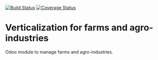 [![Build Status](https://travis-ci.org/OCA/vertical-agriculture.svg?branch=8.0)](https://travis-ci.org/OCA/vertical-agriculture)
[![Coverage Status](https://coveralls.io/repos/OCA/vertical-agriculture/badge.png?branch=8.0)](https://coveralls.io/r/OCA/vertical-agriculture?branch=8.0)

# Verticalization for farms and agro-industries

Odoo module to manage farms and agro-industries.

[//]: # (addons)
[//]: # (end addons)
